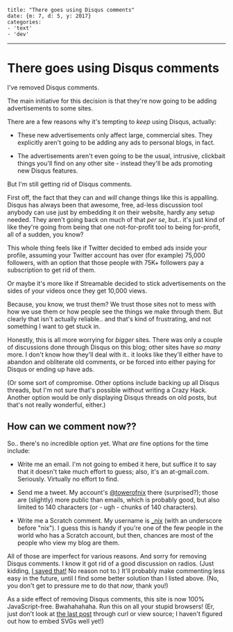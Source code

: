 
    title: "There goes using Disqus comments"
    date: {m: 7, d: 5, y: 2017}
    categories:
    - 'text'
    - 'dev'

---

# There goes using Disqus comments

I've removed Disqus comments.

The main initiative for this decision is that they're now going to be adding
advertisements to some sites.

There are a few reasons why it's tempting to *keep* using Disqus, actually:

* These new advertisements only affect large, commercial sites. They explicitly
  aren't going to be adding any ads to personal blogs, in fact.

* The advertisements aren't even going to be the usual, intrusive, clickbait
  things you'll find on any other site - instead they'll be ads promoting new
  Disqus features.

But I'm still getting rid of Disqus comments.

First off, the fact that they can and *will* change things like this is
appalling. Disqus has always been that awesome, free, ad-less discussion tool
anybody can use just by embedding it on their website, hardly any setup needed.
They aren't going back on much of that *per se*, but.. it's just kind of like
they're going from being that one not-for-profit tool to being for-profit, all
of a sudden, you know?

This whole thing feels like if Twitter decided to embed ads inside your
profile, assuming your Twitter account has over (for example) 75,000 followers,
with an option that those people with 75K+ followers pay a subscription to get
rid of them.

Or maybe it's more like if Streamable decided to stick advertisements on the
sides of your videos once they get 10,000 views.

Because, you know, we trust them? We trust those sites not to mess with how we
use them or how people see the things we make through them. But clearly that
isn't actually reliable.. and that's kind of frustrating, and not something I
want to get stuck in.

Honestly, this is all more worrying for *bigger* sites. There was only a couple
of discussions done through Disqus on this blog; other sites have *so many*
more. I don't know how they'll deal with it.. it looks like they'll either have
to abandon and obliterate old comments, or be forced into either paying for
Disqus or ending up have ads.

(Or some sort of compromise. Other options include backing up all Disqus
threads, but I'm not sure that's possible without writing a Crazy Hack. Another
option would be only displaying Disqus threads on old posts, but that's not
really wonderful, either.)

## How can we comment now??

So.. there's no incredible option yet. What *are* fine options for the time
include:

* Write me an email. I'm not going to embed it here, but suffice it to say that
  it doesn't take much effort to guess; also, it's an at-gmail.com. Seriously.
  Virtually no effort to find.

* Send me a tweet. My account's [@towerofnix][twitter] there (surprised?);
  those are (slightly) more public than emails, which is probably good, but
  also limited to 140 characters (or - ugh - chunks of 140 characters).

* Write me a Scratch comment. My username is [_nix][scratch] (with an
  underscore before "nix"). I guess this is handy if you're one of the few
  people in the world who has a Scratch account, but then, chances are most of
  the people who view my blog are them.

All of those are imperfect for various reasons. And sorry for removing Disqus
comments. I know it got rid of a good discussion on radios. (Just kidding, [I
saved that!][radios] No reason not to.) It'll probably make commenting less
easy in the future, until I find some better solution than I listed above.
(No, you don't get to pressure me to do that *now*, thank you!)

As a side effect of removing Disqus comments, this site is now 100%
JavaScript-free. Bwahahahaha. Run this on all your stupid browsers! (Er, just
don't look at [the last post][fractions] through curl or view source; I haven't
figured out how to embed SVGs well yet!)

  [fractions]: posts/17-fractions-and-simplification-explained.html
  [twitter]: https://twitter.com/towerofnix
  [scratch]: https://scratch.mit.edu/users/_nix/
  [radios]: static/media/18-radio-discussion.png
